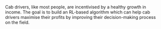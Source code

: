 Cab drivers, like most people, are incentivised by a healthy growth in income. The goal is to build an RL-based algorithm which can help cab drivers maximise their profits by improving their decision-making process on the field.

